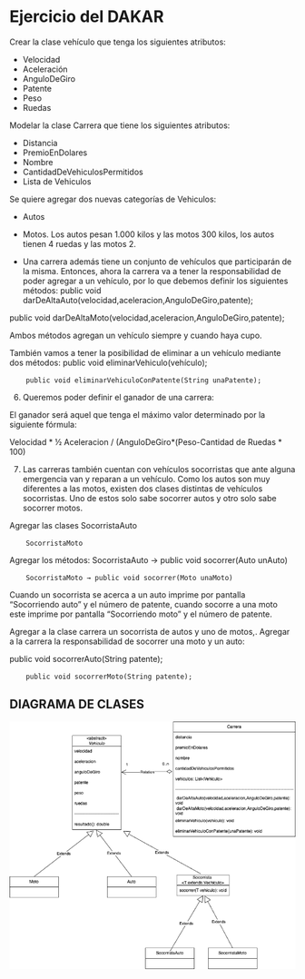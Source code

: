 # Ejercicio del DAKAR

Crear la clase vehículo que tenga los siguientes atributos:
* Velocidad
* Aceleración
* AnguloDeGiro
* Patente
* Peso
* Ruedas

Modelar la clase Carrera que tiene los siguientes atributos:
* Distancia
* PremioEnDolares
* Nombre
* CantidadDeVehiculosPermitidos
* Lista de Vehiculos

Se quiere agregar dos nuevas categorías de Vehiculos:
* Autos
* Motos.
Los autos pesan 1.000 kilos y las motos 300 kilos, los autos tienen 4 ruedas y las motos 2.


* Una carrera además tiene un conjunto de vehículos que participarán de la misma. Entonces, ahora la carrera va a tener la responsabilidad de poder agregar a un vehículo, por lo que debemos definir los siguientes métodos:
public void darDeAltaAuto(velocidad,aceleracion,AnguloDeGiro,patente);

public void darDeAltaMoto(velocidad,aceleracion,AnguloDeGiro,patente);

Ambos métodos agregan un vehículo siempre y cuando haya cupo.


También vamos a tener la posibilidad de eliminar a un vehículo mediante dos métodos:
public void eliminarVehiculo(vehículo);

        public void eliminarVehiculoConPatente(String unaPatente);


6. Queremos poder definir el ganador de una carrera:

El ganador será aquel que tenga el máximo valor determinado por la siguiente fórmula:

Velocidad * ½ Aceleracion / (AnguloDeGiro*(Peso-Cantidad de Ruedas * 100)


7. Las carreras también cuentan con vehículos socorristas que ante alguna emergencia van y reparan a un vehículo. Como los autos son muy diferentes a las motos, existen dos clases distintas de vehículos socorristas. Uno de estos solo sabe socorrer autos y otro solo sabe socorrer motos.

Agregar las clases
        SocorristaAuto

        SocorristaMoto

Agregar los métodos:
                SocorristaAuto → public void socorrer(Auto unAuto)

        SocorristaMoto → public void socorrer(Moto unaMoto)


Cuando un socorrista se acerca a un auto imprime por pantalla “Socorriendo auto” y el número de patente, cuando socorre a una moto este imprime por pantalla “Socorriendo moto” y el número de patente.


Agregar a la clase carrera un socorrista de autos y uno de motos,.
Agregar a la carrera la responsabilidad de socorrer una moto y un auto:
        

public void socorrerAuto(String patente);

        public void socorrerMoto(String patente);



## DIAGRAMA DE CLASES

![Texto alternativo](uml.png)
